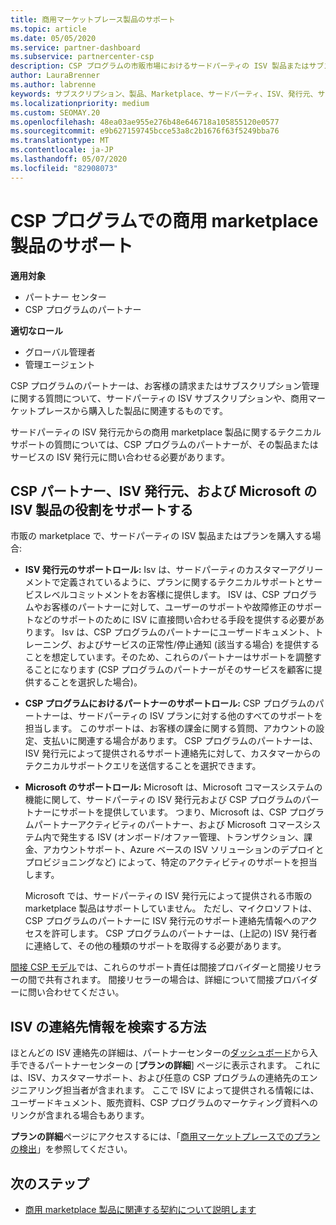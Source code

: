 ```yaml
---
title: 商用マーケットプレース製品のサポート
ms.topic: article
ms.date: 05/05/2020
ms.service: partner-dashboard
ms.subservice: partnercenter-csp
description: CSP プログラムの市販市場におけるサードパーティの ISV 製品またはサブスクリプションのサポートについて説明します。
author: LauraBrenner
ms.author: labrenne
keywords: サブスクリプション、製品、Marketplace、サードパーティ、ISV、発行元、サポート、CSP
ms.localizationpriority: medium
ms.custom: SEOMAY.20
ms.openlocfilehash: 48ea03ae955e276b48e646718a105855120e0577
ms.sourcegitcommit: e9b627159745bcce53a8c2b1676f63f5249bba76
ms.translationtype: MT
ms.contentlocale: ja-JP
ms.lasthandoff: 05/07/2020
ms.locfileid: "82908073"
---
```

# <a name="support-for-commercial-marketplace-products-in-the-csp-program"></a>CSP プログラムでの商用 marketplace 製品のサポート

**適用対象**

- パートナー センター
- CSP プログラムのパートナー

**適切なロール**

- グローバル管理者
- 管理エージェント

CSP プログラムのパートナーは、お客様の請求またはサブスクリプション管理に関する質問について、サードパーティの ISV サブスクリプションや、商用マーケットプレースから購入した製品に関連するものです。

サードパーティの ISV 発行元からの商用 marketplace 製品に関するテクニカルサポートの質問については、CSP プログラムのパートナーが、その製品またはサービスの ISV 発行元に問い合わせる必要があります。

## <a name="support-roles-of-isv-products-for-csp-partners-isv-publishers-and-microsoft"></a>CSP パートナー、ISV 発行元、および Microsoft の ISV 製品の役割をサポートする

市販の marketplace で、サードパーティの ISV 製品またはプランを購入する場合:

- **ISV 発行元のサポートロール:** Isv は、サードパーティのカスタマーアグリーメントで定義されているように、プランに関するテクニカルサポートとサービスレベルコミットメントをお客様に提供します。 ISV は、CSP プログラムやお客様のパートナーに対して、ユーザーのサポートや故障修正のサポートなどのサポートのために ISV に直接問い合わせる手段を提供する必要があります。 Isv は、CSP プログラムのパートナーにユーザードキュメント、トレーニング、およびサービスの正常性/停止通知 (該当する場合) を提供することを想定しています。そのため、これらのパートナーはサポートを調整することになります (CSP プログラムのパートナーがそのサービスを顧客に提供することを選択した場合)。

- **CSP プログラムにおけるパートナーのサポートロール:** CSP プログラムのパートナーは、サードパーティの ISV プランに対する他のすべてのサポートを担当します。 このサポートは、お客様の課金に関する質問、アカウントの設定、支払いに関連する場合があります。 CSP プログラムのパートナーは、ISV 発行元によって提供されるサポート連絡先に対して、カスタマーからのテクニカルサポートクエリを送信することを選択できます。

- **Microsoft のサポートロール:** Microsoft は、Microsoft コマースシステムの機能に関して、サードパーティの ISV 発行元および CSP プログラムのパートナーにサポートを提供しています。 つまり、Microsoft は、CSP プログラムパートナーアクティビティのパートナー、および Microsoft コマースシステム内で発生する ISV (オンボード/オファー管理、トランザクション、課金、アカウントサポート、Azure ベースの ISV ソリューションのデプロイとプロビジョニングなど) によって、特定のアクティビティのサポートを担当します。

    Microsoft では、サードパーティの ISV 発行元によって提供される市販の marketplace 製品はサポートしていません。 ただし、マイクロソフトは、CSP プログラムのパートナーに ISV 発行元のサポート連絡先情報へのアクセスを許可します。 CSP プログラムのパートナーは、(上記の) ISV 発行者に連絡して、その他の種類のサポートを取得する必要があります。

[間接 CSP モデル](csp-overview.md#indirect-model)では、これらのサポート責任は間接プロバイダーと間接リセラーの間で共有されます。 間接リセラーの場合は、詳細について間接プロバイダーに問い合わせてください。

## <a name="how-to-find-isv-contact-information"></a>ISV の連絡先情報を検索する方法

ほとんどの ISV 連絡先の詳細は、パートナーセンターの[ダッシュボード](https://partner.microsoft.com/dashboard)から入手できるパートナーセンターの [**プランの詳細**] ページに表示されます。 これには、ISV、カスタマーサポート、および任意の CSP プログラムの連絡先のエンジニアリング担当者が含まれます。 ここで ISV によって提供される情報には、ユーザードキュメント、販売資料、CSP プログラムのマーケティング資料へのリンクが含まれる場合もあります。

**プランの詳細**ページにアクセスするには、「[商用マーケットプレースでのプランの検出](csp-commercial-marketplace-discover.md#view-marketplace-offers-in-partner-center)」を参照してください。

## <a name="next-steps"></a>次のステップ

- [商用 marketplace 製品に関連する契約について説明します](csp-commercial-marketplace-contracting.md)
